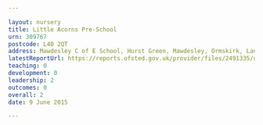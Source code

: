 ```yaml
---

layout: nursery
title: Little Acorns Pre-School
urn: 309767
postcode: L40 2QT
address: Mawdesley C of E School, Hurst Green, Mawdesley, Ormskirk, Lancashire, L40 2QT
latestReportUrl: https://reports.ofsted.gov.uk/provider/files/2491335/urn/309767.pdf
teaching: 0
development: 0
leadership: 2
outcomes: 0
overall: 2
date: 9 June 2015

---
```


